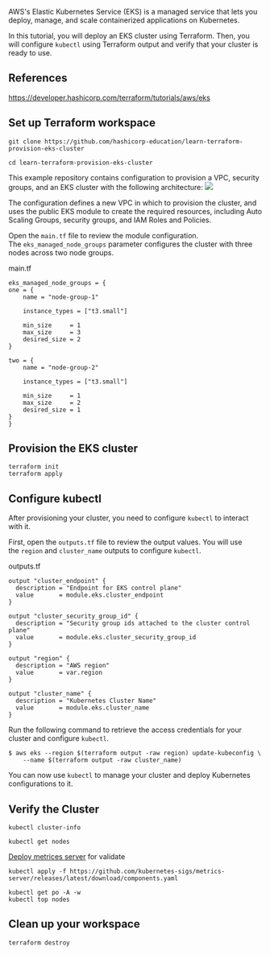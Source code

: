 
AWS's Elastic Kubernetes Service (EKS) is a managed service that lets you deploy, manage, and scale containerized applications on Kubernetes.

In this tutorial, you will deploy an EKS cluster using Terraform. Then, you will configure `kubectl` using Terraform output and verify that your cluster is ready to use.
## References
https://developer.hashicorp.com/terraform/tutorials/aws/eks

## Set up Terraform workspace



```shell
git clone https://github.com/hashicorp-education/learn-terraform-provision-eks-cluster
```

```shell
cd learn-terraform-provision-eks-cluster
```

This example repository contains configuration to provision a VPC, security groups, and an EKS cluster with the following architecture:
![](https://developer.hashicorp.com/_next/image?url=https%3A%2F%2Fcontent.hashicorp.com%2Fapi%2Fassets%3Fproduct%3Dtutorials%26version%3Dmain%26asset%3Dpublic%252Fimg%252Fterraform%252Feks%252Foverview.png%26width%3D1522%26height%3D1054&w=1920&q=75&dpl=dpl_3QtQRS8SEVCFvrALmzGP7iSu7QCW)

The configuration defines a new VPC in which to provision the cluster, and uses the public EKS module to create the required resources, including Auto Scaling Groups, security groups, and IAM Roles and Policies.

Open the `main.tf` file to review the module configuration. The `eks_managed_node_groups` parameter configures the cluster with three nodes across two node groups.

main.tf
```
eks_managed_node_groups = {
one = {
    name = "node-group-1"

    instance_types = ["t3.small"]

    min_size     = 1
    max_size     = 3
    desired_size = 2
}

two = {
    name = "node-group-2"

    instance_types = ["t3.small"]

    min_size     = 1
    max_size     = 2
    desired_size = 1
}
}
```

## Provision the EKS cluster

```shell
terraform init
terraform apply
```


## Configure kubectl

After provisioning your cluster, you need to configure `kubectl` to interact with it.

First, open the `outputs.tf` file to review the output values. You will use the `region` and `cluster_name` outputs to configure `kubectl`.

outputs.tf
```
output "cluster_endpoint" {
  description = "Endpoint for EKS control plane"
  value       = module.eks.cluster_endpoint
}

output "cluster_security_group_id" {
  description = "Security group ids attached to the cluster control plane"
  value       = module.eks.cluster_security_group_id
}

output "region" {
  description = "AWS region"
  value       = var.region
}

output "cluster_name" {
  description = "Kubernetes Cluster Name"
  value       = module.eks.cluster_name
}
```

Run the following command to retrieve the access credentials for your cluster and configure `kubectl`.

```
$ aws eks --region $(terraform output -raw region) update-kubeconfig \
    --name $(terraform output -raw cluster_name)
```

You can now use `kubectl` to manage your cluster and deploy Kubernetes configurations to it.

## Verify the Cluster

```
kubectl cluster-info

kubectl get nodes
```

[Deploy metrices server](https://github.com/kubernetes-sigs/metrics-server) for validate
```shell
kubectl apply -f https://github.com/kubernetes-sigs/metrics-server/releases/latest/download/components.yaml

kubectl get po -A -w
kubectl top nodes
```


## Clean up your workspace

```
terraform destroy
```